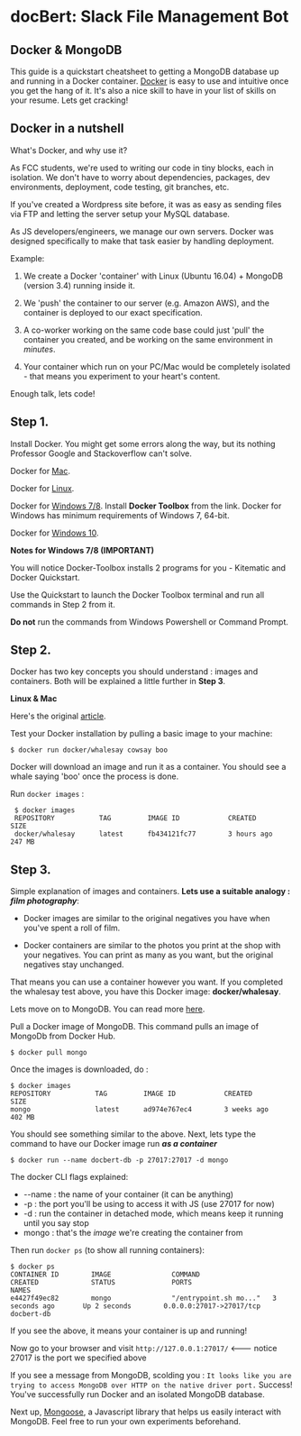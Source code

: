 # docBert: Slack File Management Bot

## Docker & MongoDB ##

This guide is a quickstart cheatsheet to getting a MongoDB database up and running in a Docker container.
[Docker](https://www.docker.com/) is easy to use and intuitive once you get the hang of it. It's also a nice skill to have in your
list of skills on your resume. Lets get cracking!

## Docker in a nutshell ##

What's Docker, and why use it?

As FCC students, we're used to writing our code in tiny blocks, each in isolation. We don't have to worry about
dependencies, packages, dev environments, deployment, code testing, git branches, etc. 

If you've created a Wordpress site before, it was as easy as sending files via FTP and letting the server setup your MySQL database.

As JS developers/engineers, we manage our own servers. Docker was designed specifically to make that task easier by handling deployment. 

Example: 

 1. We create a Docker 'container' with Linux (Ubuntu 16.04) + MongoDB (version 3.4) running inside it.

 2. We 'push' the container to our server (e.g. Amazon AWS), and the container is deployed to our exact specification.

 3. A co-worker working on the same code base could just 'pull' the container you created, and be working on the same environment in 
    _minutes_. 

 4. Your container which run on your PC/Mac would be completely isolated - that means you experiment to your heart's content.

 Enough talk, lets code!


## Step 1. ##

Install Docker. You might get some errors along the way, but its nothing Professor Google and Stackoverflow can't solve.

Docker for [Mac](https://docs.docker.com/docker-for-mac/install/#install-and-run-docker-for-mac).

Docker for [Linux](https://www.digitalocean.com/community/tutorials/how-to-install-and-use-docker-on-ubuntu-16-04).

Docker for [Windows 7/8](https://docs.docker.com/toolbox/toolbox_install_windows/). Install **Docker Toolbox** from the link. Docker for Windows has minimum requirements of Windows 7, 64-bit.

Docker for [Windows 10](https://docs.docker.com/engine/getstarted/step_one/).

**Notes for Windows 7/8 (IMPORTANT)**

You will notice Docker-Toolbox installs 2 programs for you - Kitematic and Docker Quickstart.

Use the Quickstart to launch the Docker Toolbox terminal and run all commands in Step 2 from it.

**Do not** run the commands from Windows Powershell or Command Prompt.


## Step 2. ##

Docker has two key concepts you should understand : images and containers. Both will be explained a little further in **Step 3**.

**Linux & Mac**

Here's the original [article](https://docs.docker.com/engine/getstarted/step_three/#step-2-run-the-whalesay-image).

Test your Docker installation by pulling a basic image to your machine: 

`$ docker run docker/whalesay cowsay boo`

Docker will download an image and run it as a container. You should see a whale saying 'boo' once the process is done.

Run `docker images` :

```
 $ docker images
 REPOSITORY           TAG         IMAGE ID            CREATED            SIZE
 docker/whalesay      latest      fb434121fc77        3 hours ago        247 MB
```

## Step 3. ##

Simple explanation of images and containers. **Lets use a suitable analogy : _film photography_**:

 * Docker images are similar to the original negatives you have when you've spent a roll of film.

 * Docker containers are similar to the photos you print at the shop with your negatives. You can print as many as you want, but the    original negatives stay unchanged.

That means you can use a container however you want. If you completed the whalesay test above, you have this Docker image: **docker/whalesay**.

Lets move on to MongoDB. You can read more [here](https://www.mongodb.com/nosql-explained).

Pull a Docker image of MongoDB. This command pulls an image of MongoDb from Docker Hub.

```
$ docker pull mongo
```
Once the images is downloaded, do :

```
$ docker images
REPOSITORY           TAG         IMAGE ID            CREATED            SIZE
mongo                latest      ad974e767ec4        3 weeks ago        402 MB
```

You should see something similar to the above. Next, lets type the command to have our Docker image run **_as a container_**

```
$ docker run --name docbert-db -p 27017:27017 -d mongo
```
The docker CLI flags explained:

 * --name : the name of your container (it can be anything)
 * -p     : the port you'll be using to access it with JS (use 27017 for now)
 * -d     : run the container in detached mode, which means keep it running until you say stop
 * mongo  : that's the _image_ we're creating the container from

Then run `docker ps` (to show all running containers):

```
$ docker ps
CONTAINER ID        IMAGE               COMMAND                  CREATED             STATUS              PORTS                      NAMES
e4427f49ec82        mongo               "/entrypoint.sh mo..."   3 seconds ago       Up 2 seconds        0.0.0.0:27017->27017/tcp   docbert-db
```

If you see the above, it means your container is up and running!

Now go to your browser and visit `http://127.0.0.1:27017/` <--- notice 27017 is the port we specified above

If you see a message from MongoDB, scolding you : `It looks like you are trying to access MongoDB over HTTP on the native driver port.` Success! You've successfully run Docker and an isolated MongoDB database. 

Next up, [Mongoose](http://mongoosejs.com/), a Javascript library that helps us easily interact with MongoDB. Feel free to run your own experiments beforehand.